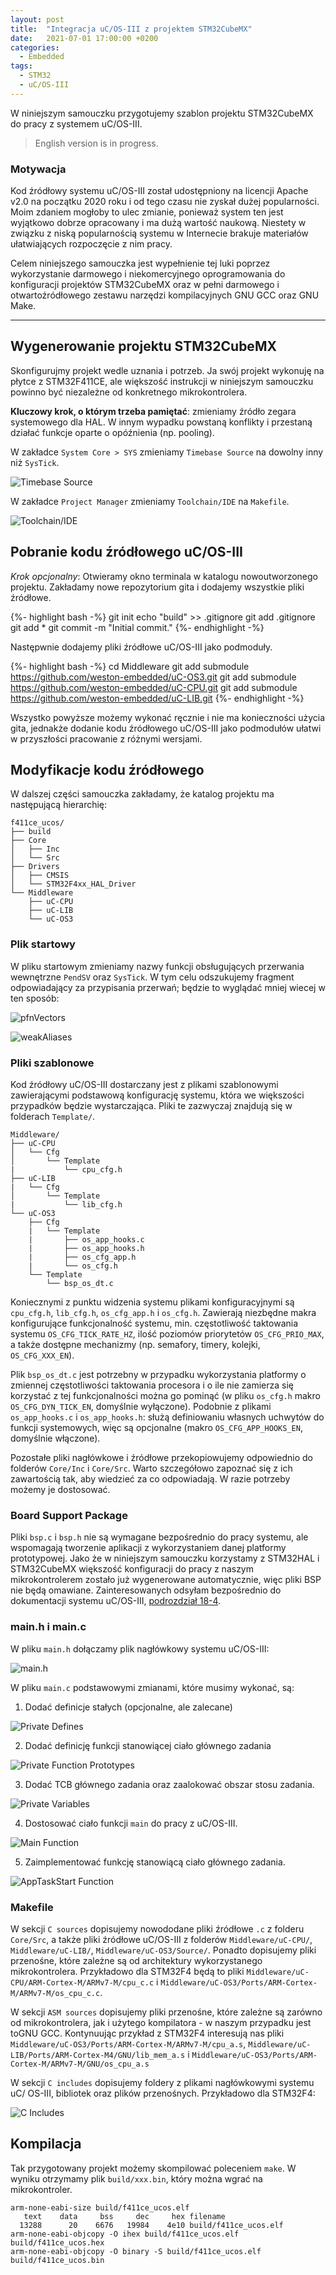 ```yaml
---
layout: post
title:  "Integracja uC/OS-III z projektem STM32CubeMX"
date:   2021-07-01 17:00:00 +0200
categories:
  - Embedded
tags:
  - STM32
  - uC/OS-III
---
```


W niniejszym samouczku przygotujemy szablon projektu STM32CubeMX do pracy z
systemem uC/OS-III.

> English version is in progress.

### Motywacja

Kod źródłowy systemu uC/OS-III został udostępniony na licencji Apache v2.0 na
początku 2020 roku i od tego czasu nie zyskał dużej popularności. Moim
zdaniem mogłoby to ulec zmianie, ponieważ system ten jest wyjątkowo dobrze
opracowany i ma dużą wartość naukową. Niestety w związku z niską
popularnością systemu w Internecie brakuje materiałów ułatwiających
rozpoczęcie z nim pracy.

Celem niniejszego samouczka jest wypełnienie tej luki poprzez wykorzystanie
darmowego i niekomercyjnego oprogramowania do konfiguracji projektów
STM32CubeMX oraz w pełni darmowego i otwartoźródłowego zestawu narzędzi
kompilacyjnych GNU GCC oraz GNU Make.

---

## Wygenerowanie projektu STM32CubeMX

Skonfigurujmy projekt wedle uznania i potrzeb. Ja swój projekt wykonuję na
płytce z STM32F411CE, ale większość instrukcji w niniejszym samouczku powinno
być niezależne od konkretnego mikrokontrolera.

**Kluczowy krok, o którym trzeba pamiętać**: zmieniamy źródło zegara
systemowego dla HAL. W innym wypadku powstaną konflikty i przestaną działać
funkcje oparte o opóźnienia (np. pooling).

W zakładce `System Core > SYS` zmieniamy `Timebase Source` na dowolny inny niż
`SysTick`.

![Timebase Source](/assets/timebase-source.png)

W zakładce `Project Manager` zmieniamy `Toolchain/IDE` na `Makefile`.

![Toolchain/IDE](/assets/toolchain-ide.png)

## Pobranie kodu źródłowego uC/OS-III

*Krok opcjonalny*: Otwieramy okno terminala w katalogu nowoutworzonego
projektu. Zakładamy nowe repozytorium gita i dodajemy wszystkie pliki
źródłowe.

{%- highlight bash -%}
git init
echo "build" >> .gitignore
git add .gitignore
git add *
git commit -m "Initial commit."
{%- endhighlight -%}

Następwnie dodajemy pliki źródłowe uC/OS-III jako podmoduły.

{%- highlight bash -%}
cd Middleware
git add submodule https://github.com/weston-embedded/uC-OS3.git
git add submodule https://github.com/weston-embedded/uC-CPU.git
git add submodule https://github.com/weston-embedded/uC-LIB.git
{%- endhighlight -%}

Wszystko powyższe możemy wykonać ręcznie i nie ma konieczności użycia gita,
jednakże dodanie kodu źródłowego uC/OS-III jako podmodułów ułatwi w
przyszłości pracowanie z różnymi wersjami.

## Modyfikacje kodu źródłowego

W dalszej części samouczka zakładamy, że katalog projektu ma następującą
hierarchię:

```
f411ce_ucos/
├── build
├── Core
│   ├── Inc
│   └── Src
├── Drivers
│   ├── CMSIS
│   └── STM32F4xx_HAL_Driver
└── Middleware
    ├── uC-CPU
    ├── uC-LIB
    └── uC-OS3
```

### Plik startowy

W pliku startowym zmieniamy nazwy funkcji obsługujących przerwania wewnętrzne
`PendSV` oraz `SysTick`. W tym celu odszukujemy fragment odpowiadający za
przypisania przerwań; będzie to wyglądać mniej wiecej w ten sposób:

![pfnVectors](/assets/pfn_vectors.png)

![weakAliases](/assets/weak_aliases.png)

### Pliki szablonowe

Kod źródłowy uC/OS-III dostarczany jest z plikami szablonowymi zawierającymi
podstawową konfigurację systemu, która we większości przypadków będzie
wystarczająca. Pliki te zazwyczaj znajdują się w folderach `Template/`.

```
Middleware/
├── uC-CPU
│   └── Cfg
│       └── Template
|           └── cpu_cfg.h
├── uC-LIB
|   └── Cfg
│       └── Template
|           └── lib_cfg.h
└── uC-OS3
    ├── Cfg
    |   └── Template
    |       ├── os_app_hooks.c
    |       ├── os_app_hooks.h
    |       ├── os_cfg_app.h
    |       └── os_cfg.h
    └── Template
        └── bsp_os_dt.c
```
Koniecznymi z punktu widzenia systemu plikami konfiguracyjnymi są `cpu_cfg.h`,
`lib_cfg.h`, `os_cfg_app.h` i `os_cfg.h`. Zawierają niezbędne makra
konfigurujące funkcjonalność systemu, min. częstotliwość taktowania systemu
`OS_CFG_TICK_RATE_HZ`, ilość poziomów priorytetów `OS_CFG_PRIO_MAX`, a także
dostępne mechanizmy (np. semafory, timery, kolejki, `OS_CFG_XXX_EN`).

Plik `bsp_os_dt.c` jest potrzebny w przypadku wykorzystania platformy o
zmiennej częstotliwości taktowania procesora i o ile nie zamierza się
korzystać z tej funkcjonalności można go pominąć (w pliku `os_cfg.h` makro
`OS_CFG_DYN_TICK_EN`, domyślnie wyłączone). Podobnie z plikami
`os_app_hooks.c` i `os_app_hooks.h`: służą definiowaniu własnych uchwytów do
funkcji systemowych, więc są opcjonalne (makro `OS_CFG_APP_HOOKS_EN`,
domyślnie włączone).

Pozostałe pliki nagłówkowe i źródłowe przekopiowujemy odpowiednio do folderów
`Core/Inc` i `Core/Src`. Warto szczegółowo zapoznać się z ich zawartością
tak, aby wiedzieć za co odpowiadają. W razie potrzeby możemy je dostosować.

### Board Support Package

Pliki `bsp.c` i `bsp.h` nie są wymagane bezpośrednio do pracy systemu, ale
wspomagają tworzenie aplikacji z wykorzystaniem danej platformy prototypowej.
Jako że w niniejszym samouczku korzystamy z STM32HAL i STM32CubeMX większość
konfiguracji do pracy z naszym mikrokontrolerem zostało już wygenerowane
automatycznie, więc pliki BSP nie będą omawiane. Zainteresowanych odsyłam
bezpośrednio do dokumentacji systemu uC/OS-III, [podrozdział 18-4][bsp docs].

### main.h i main.c

W pliku `main.h` dołączamy plik nagłówkowy systemu uC/OS-III:

![main.h](/assets/main_h.png)

W pliku `main.c` podstawowymi zmianami, które musimy wykonać, są:

1. Dodać definicje stałych (opcjonalne, ale zalecane)

![Private Defines](/assets/pdefine.png)

2. Dodać definicję funkcji stanowiącej ciało głównego zadania

![Private Function Prototypes](/assets/pfprototypes.png)

3. Dodać TCB głównego zadania oraz zaalokować obszar stosu zadania.

![Private Variables](/assets/pvariables.png)

4. Dostosować ciało funkcji `main` do pracy z uC/OS-III.

![Main Function](/assets/mainfunc.png)

5. Zaimplementować funkcję stanowiącą ciało głównego zadania.

![AppTaskStart Function](/assets/apptaskstartfunc.png)

### Makefile

W sekcji `C sources` dopisujemy nowododane pliki źródłowe `.c` z folderu
`Core/Src`, a także pliki źródłowe uC/OS-III z folderów `Middleware/uC-CPU/`,
`Middleware/uC-LIB/`, `Middleware/uC-OS3/Source/`. Ponadto dopisujemy pliki
przenośne, które zależne są od architektury wykorzystanego mikrokontrolera.
Przykładowo dla STM32F4 będą to pliki
`Middleware/uC-CPU/ARM-Cortex-M/ARMv7-M/cpu_c.c` i
`Middleware/uC-OS3/Ports/ARM-Cortex-M/ARMv7-M/os_cpu_c.c`.

W sekcji `ASM sources` dopisujemy pliki przenośne, które zależne są zarówno od
mikrokontrolera, jak i użytego kompilatora - w naszym przypadku jest toGNU
GCC. Kontynuując przykład z STM32F4 interesują nas pliki
`Middleware/uC-OS3/Ports/ARM-Cortex-M/ARMv7-M/cpu_a.s`,
`Middleware/uC-LIB/Ports/ARM-Cortex-M4/GNU/lib_mem_a.s` i
`Middleware/uC-OS3/Ports/ARM-Cortex-M/ARMv7-M/GNU/os_cpu_a.s`

W sekcji `C includes` dopisujemy foldery z plikami nagłówkowymi systemu uC/
OS-III, bibliotek oraz plików przenośnych. Przykładowo dla STM32F4:

![C Includes](/assets/c_includes.png)

## Kompilacja

Tak przygotowany projekt możemy skompilować poleceniem `make`. W wyniku
otrzymamy plik `build/xxx.bin`, który można wgrać na mikrokontroler.

```
arm-none-eabi-size build/f411ce_ucos.elf
   text    data     bss     dec     hex filename
  13288      20    6676   19984    4e10 build/f411ce_ucos.elf
arm-none-eabi-objcopy -O ihex build/f411ce_ucos.elf build/f411ce_ucos.hex
arm-none-eabi-objcopy -O binary -S build/f411ce_ucos.elf build/f411ce_ucos.bin
```


[bsp docs]: https://micrium.atlassian.net/wiki/spaces/osiiidoc/pages/131426/Board+Support+Package
